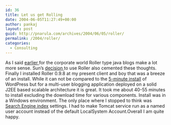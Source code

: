 ```yaml
---
id: 36
title: Let us get Rolling
date: 2004-06-05T11:27:49+00:00
author: pankaj
layout: post
guid: http://pnarula.com/archives/2004/06/05/roller/
permalink: /2004/roller/
categories:
  - Consulting
---
```

As I said <a href="http://pnarula.com/archives/2004/05/18/javaphp/" onclick="_gaq.push(['_trackEvent', 'outbound-article', 'http://pnarula.com/archives/2004/05/18/javaphp/', 'earlier ']);" >earlier </a> for the corporate world Roller type java blogs make a lot more sense. Sun&#8217;s <a href="http://blogs.sun.com/roller/" onclick="_gaq.push(['_trackEvent', 'outbound-article', 'http://blogs.sun.com/roller/', 'decision ']);" >decision </a> to use Roller also cemented these thoughts. Finally I installed Roller 0.9.8 at my present client and boy that was a breeze of an install. While it can not be compared to the <a href="http://wordpress.org/docs/installation/5-minute/" onclick="_gaq.push(['_trackEvent', 'outbound-article', 'http://wordpress.org/docs/installation/5-minute/', '5-minute install']);" >5-minute install</a> of WordPress but for a multi-user blogging application deployed on a solid J2EE based scalable architecture it is great. It took me about 40-55 minutes to install excluding the download time for various components. Install was in a Windows environment. The only place where I stopped to think was <a href="http://www.rollerweblogger.org/wiki/Wiki.jsp?page=InstallationGuide#ref-InstallationGuide-6" onclick="_gaq.push(['_trackEvent', 'outbound-article', 'http://www.rollerweblogger.org/wiki/Wiki.jsp?page=InstallationGuide#ref-InstallationGuide-6', 'Search Engine index']);" >Search Engine index</a> settings. I had to make Tomcat service run as a named user account instead of the default LocalSystem Account.Overall I am quite happy.